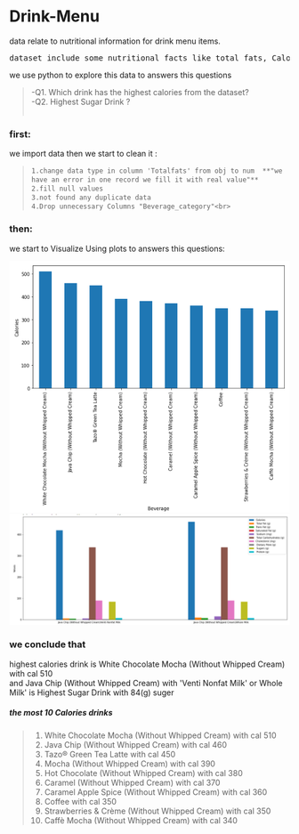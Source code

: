 # Drink-Menu
 data relate to nutritional information for drink menu items.
 
 <pre>dataset include some nutritional facts like total fats, Calories, Carbohydrate, Sugers, Protein </pre>

 we use python to explore this data to answers this questions<br>
 > -Q1. Which drink has the highest calories from the dataset?<br>
 >  -Q2. Highest Sugar Drink ?<br><br>
  
### first:<br>
  we import data then we start to clean it : 
>     1.change data type in column 'Totalfats' from obj to num  **"we have an error in one record we fill it with real value"**
>     2.fill null values
>     3.not found any duplicate data
>     4.Drop unnecessary Columns "Beverage_category"<br>
### then:<br>
  we start to Visualize Using plots to answers this questions:<br>
  
  ![This is an image](https://github.com/Nouraboelsoud/Drink-Menu/blob/main/Screenshot1.png)
  ![This is an image](https://github.com/Nouraboelsoud/Drink-Menu/blob/main/Screenshot2.png)

  ### we conclude that
   highest calories drink is White Chocolate Mocha (Without Whipped Cream) with cal 510<br>
   and Java Chip (Without Whipped Cream) with 'Venti Nonfat Milk' or Whole Milk' is Highest Sugar Drink with 84(g) suger

   
 ##### the most 10 Calories drinks 
>1. White Chocolate Mocha (Without Whipped Cream)   with cal 510
>2. Java Chip (Without Whipped Cream)               with cal 460
>3. Tazo® Green Tea Latte                           with cal 450
>4. Mocha (Without Whipped Cream)                   with cal 390
>5. Hot Chocolate (Without Whipped Cream)           with cal 380
>6. Caramel (Without Whipped Cream)                 with cal 370
>7. Caramel Apple Spice (Without Whipped Cream)     with cal 360
>8. Coffee                                          with cal 350
>9. Strawberries & Crème (Without Whipped Cream)    with cal 350
>10. Caffè Mocha (Without Whipped Cream)            with cal 340
